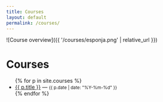 ```yaml
---
title: Courses
layout: default
permalink: /courses/
---
```

![Course overview]({{ '/courses/esponja.png' | relative_url }})



<h1>Courses</h1>
<ul>
{% for p in site.courses %}
  <li><a href="{{ p.url | relative_url }}">{{ p.title }}</a> — <small>{{ p.date | date: "%Y-%m-%d" }}</small></li>
{% endfor %}
</ul>

